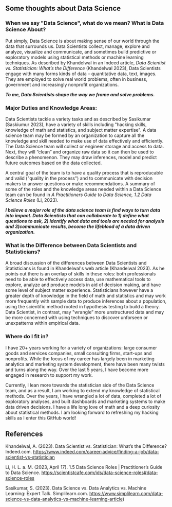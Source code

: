 ## Some thoughts about Data Science  

### When we say "Data Science", what do we mean? What is Data Science About?
Put simply, Data Science is about making sense of our world through the data that surrounds us. 
Data Scientists collect, manage, explore and analyze, visualize and communicate, and sometimes build predictive or exploratory models using statistical methods or machine learning techniques. As described by Khandelwal in an Indeed article, *Data Scientist vs. Statistician: What’s the Difference* (Khandelwal 2023),  Data Scientists engage with many forms kinds of data – quantitative data, text, images.  They are employed to solve real world problems, often in business, government and increasingly nonprofit organizations. 

***To me, Data Scientists shape the way we frame and solve problems.***

### Major Duties and Knowledge Areas: 
Data Scientists tackle a variety tasks and as described by Sasikumar (Saskiumur 2023), have a variety of skills including "hacking skills, knowledge of math and statistics, and subject matter expertise". A data science team may be formed by an organization to capture all the knowledge and skill needed to make use of data effectively and efficiently. The Data Science team will collect or engineer storage and access to data. Next, they will “clean” and organize raw data so it can then be used to describe a phenomenon. They may draw inferences, model and predict future outcomes based on the data collected. 

A central goal  of the team is to have a quality process that is reproducable and valid ("quality in the process") and to communicate with decision makers to answer questions or make recommendations.  A summary of some of the roles and the knowledge areas needed within a Data Science team can be found in *A Practitioners Guide to Data Science, 1.2 Data Science Roles* (Li, 2023).

***I believe a major role of the data science team is find ways to turn data into impact. Data Scientists that can collaborate to 1) define what questions to ask, 2) identify what data and tools are needed for analysis and 3)communicate results,  become the lifeblood of a data driven organization.***

### What is the Difference between Data Scientists and Statisticians?
A broad discussion of the differences between Data Scientists and Statisticians is found in Khandelwal's web article (Khandelwal 2023).  As he points out there is an overlap of skills in these roles: both professionals need to be able to effectively access data, use mathematical tools to explore, analyze and produce models in aid of decision making, and have some level of subject matter experience.  Statisticians however have a greater depth of knowledge in the field of math and statistics and may work more frequently with sample data to produce inferences about a population, using the scientific method rooted in hypothesis testing to build a theory.  Data Scientist, in contrast, may "wrangle” more unstructured data and may be more concerned with using techniques to discover unforseen or unexpatterns within empirical data.

### Where do I fit in?
I have 20+ years working for a variety of organizations: large consumer goods and services companies, small consulting firms, start-ups and nonprofits.  While the focus of my career has largely been in marketing analytics and marketing system development, there have been many twists and turns along the way. Over the last 5 years, I have become more engaged in research to support my work.  

Currently, I lean more towards the statistician side of the Data Science team, and as a result, I am working to extend my knowledge of statistical methods. Over the years, I have wrangled a lot of data, completed a lot of exploratory analyses, and built dashboards and marketing systems to make data driven decisions. I have a life long love of math and a deep curiosity about statistical methods. I am looking forward to refreshing my hacking skills as I enter this GitHub world!

## References
Khandelwal, A. (2023). Data Scientist vs. Statistician: What’s the Difference? Indeed.com. https://www.indeed.com/career-advice/finding-a-job/data-scientist-vs-statistician

Li, H. L. a. M. (2023, April 17). 1.5 Data Science Roles | Practitioner’s Guide to Data Science. https://scientistcafe.com/ids/data-science-roles#data-science-roles

Sasikumar, S. (2023). Data Science vs. Data Analytics vs. Machine Learning: Expert Talk. Simplilearn.com. https://www.simplilearn.com/data-science-vs-data-analytics-vs-machine-learning-article)


